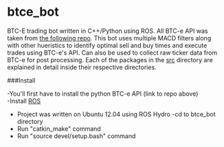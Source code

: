 btce_bot
========

BTC-E trading bot written in C++/Python using ROS. All BTC-e API was taken from [the following repo](https://github.com/alanmcintyre/btce-api). This bot uses multiple MACD filters along with other hueristics to identify optimal sell and buy times and execute trades using BTC-e's API. Can also be used to collect raw ticker data from BTC-e for post processing. Each of the packages in the [src](src) directory are explained in detail inside their respective directories.

###Install

-You'll first have to install the python BTC-e API (link to repo above)  
-Install [ROS](http://www.ros.org/install/)
  - Project was written on Ubuntu 12.04 using ROS Hydro
-cd to btce_bot directory  
  - Run "catkin_make" command
  - Run "source devel/setup.bash" command
